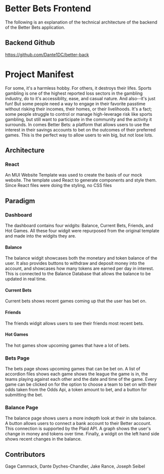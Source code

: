 # Better Bets Frontend
The following is an explanation of the technical architecture of the backend of the Better Bets application. 

## Backend Github
https://github.com/Dante1DC/better-back 

# Project Manifest
For some, it's a harmless hobby. For others, it destroys their lifes. Sports gambling is one of the highest reported loss sectors in the gambling industry, do to it's accessiblity, ease, and casual nature. And also--it's just fun! But some people need a way to engage in their favorite passtime without risking their incomes, their homes, or their livelihoods. It's a fact; some people struggle to control or manage high-leverage risk like sports gambling, but still want to participate in the community and the activity it surrounds. In comes Better Bets: a platform that allows users to use the interest in their savings accounts to bet on the outcomes of their preferred games. This is the perfect way to allow users to win big, but not lose lots. 

## Architecture
### React
An MUI Website Template was used to create the basis of our mock website. The template used React to generate components and style them. Since React files were doing the styling, no CSS files

## Paradigm
### Dashboard
The dashboard contains four widgits: Balance, Current Bets, Friends, and Hot Games. All these four widgit were repurposed from the original template and made into the widgits they are. 
#### Balance
The balance widgit showcases both the monetary and token balance of the user. It also provides buttons to withdraw and deposit money into the account, and showcases how many tokens are earned per day in interest. This is connected to the Balance Database that allows the balance to be updated in real time.
#### Current Bets
Current bets shows recent games coming up that the user has bet on. 
#### Friends
The friends widgit allows users to see their friends most recent bets. 
#### Hot Games
The hot games show upcoming games that have a lot of bets.
### Bets Page
The bets page shows upcoming games that can be bet on. A list of accordion files shows each game shows the league the game is in, the teams playing against each other and the date and time of the game. Every game can be clicked on for the option to choose a team to bet on with their odds taken from the Odds Api, a token amount to bet, and a button for submitting the bet. 
### Balance Page
The balance page shows users a more indepth look at their in site balance. A button allows users to connect a bank account to their Better account. This connection is supported by the Plaid API. A graph shows the user's change in money and tokens over time. Finally, a widgit on the left hand side shows recent changes in the balance. 

## Contributors
Gage Cammack, Dante Dyches-Chandler, Jake Rance, Joseph Seibel
  





